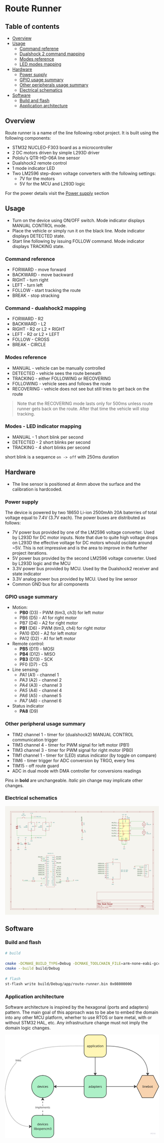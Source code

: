 # Route Runner

## Table of contents

- [Overview](#overview)
- [Usage](#usage)
    - [Command referene](#command-reference)
    - [Dualshock 2 command mapping](#command---dualshock2-mapping)
    - [Modes reference](#modes-reference)
    - [LED modes mapping](#modes---led-indicator-mapping)
- [Hardware](#hardware)
    - [Power supply](#power-supply)
    - [GPIO usage summary](#gpio-usage-summary)
    - [Other peripherals usage summary](#other-peripheral-usage-summary)
    - [Electrical schematics](#electrical-schematics)
- [Software](#software)
    - [Build and flash](#build-and-flash)
    - [Application architecture](#application-architecture)

## Overview
Route runner is a name of the line following robot project. It is built using the following components:
* STM32 NUCLEO-F303 board as a microcontroller
* 2 DC motors driven by simple L293D driver
* Pololu's QTR-HD-06A line sensor
* Dualshock2 remote control
* 1 mode indicator LED
* Two LM2596 step-down voltage converters with the following settings:
    * 7V for the motors
    * 5V for the MCU and L293D logic

For the power details visit the [Power supply](#power-supply) section

## Usage
* Turn on the device using ON/OFF switch. Mode indicator displays MANUAL CONTROL mode.
* Place the vehicle or simply run it on the black line. Mode indicator displays DETECTED state. 
* Start line following by issuing FOLLOW command. Mode indicator displays TRACKING state.

### Command reference
* FORWARD - move forward
* BACKWARD - move backward
* RIGHT - turn right
* LEFT - turn left
* FOLLOW - start tracking the route
* BREAK - stop stracking

### Command - dualshock2 mapping
* FORWARD - R2
* BACKWARD - L2
* RIGHT - R2 or L2 + RIGHT
* LEFT - R2 or L2 + LEFT
* FOLLOW - CROSS
* BREAK - CIRCLE

### Modes reference
* MANUAL - vehicle can be manually controlled
* DETECTED - vehicle sees the route beneath
* TRACKING - either FOLLOWING or RECOVERING
* FOLLOWING - vehicle sees and follows the route
* RECOVERING - vehicle does not see but still tries to get back on the route

> Note that the RECOVERING mode lasts only for 500ms unless route runner gets back on the route. After that time the vehicle will stop tracking.

### Modes - LED indicator mapping
* MANUAL - 1 short blink per second
* DETECTED - 2 short blinks per second
* TRACKING - 4 short blinks per second

short blink is a sequence `on -> off` with 250ms duration

## Hardware
* The line sensor is positioned at 4mm above the surface and the calibration is hardcoded.


### Power supply
The device is powered by two 18650 Li-ion 2500mAh 20A baterries of total voltage equal to 7.4V (3.7V each). The power buses are distributed as follows:
* 7V power bus provided by one of the LM2596 voltage converter. Used by L293D for DC motor inputs. Note that due to quite high voltage drops on L293D the effective voltage for DC motors whould oscilate around ~5V. This is not impressive and is the area to improve in the further project iterations.
* 5V power bus provided by the second LM2596 voltage converter. Used by L293D logic and the MCU
* 3.3V power bus provided by MCU. Used by the Dualshock2 receiver and state indicator
* 3.3V analog power bus provided by MCU. Used by line sensor
* Common GND bus for all components

### GPIO usage summary
* Motion:
    * **PB0** (D3) - PWM (tim3, ch3) for left motor
    * PB6 (D5) - A1 for right motor
    * PB7 (D4) - A2 for right motor
    * **PB1** (D6) - PWM (tim3, ch4) for right motor
    * PA10 (D0) - A2 for left motor
    * PA12 (D2) - A1 for left motor
* Remote control:
    * **PB5** (D11) - MOSI
    * **PB4** (D12) - MISO
    * **PB3** (D13) - SCK
    * PF0 (D7) - CS
* Line sensing:
    * *PA1* (A1) - channel 1
    * *PA3* (A2) - channel 2
    * *PA4* (A3) - channel 3
    * *PA5* (A4) - channel 4
    * *PA6* (A5) - channel 5
    * *PA7* (A6) - channel 6
* Status indicator
    * **PA8** (D9)

### Other peripheral usage summary
* TIM2 channel 1 - timer for (dualshock2) MANUAL CONTROL communication trigger
* TIM3 channel 4 - timer for PWM signal for left motor (PB1)
* TIM3 channel 3 - timer for PWM signal for right motor (PB0)
* TIM1 channel 1 - timer for (LED) status indicator (by toggle on compare)
* TIM6 - timer trigger for ADC conversion by TRGO, every 1ms
* TIM15 - off route guard
* ADC in dual mode with DMA controller for conversions readings

Pins in **bold** are unchangeable. *Italic* pin change may implicate other changes.

### Electrical schematics
![schematic](./doc/img/schematic.png)

## Software

### Build and flash

```bash
# build

cmake -DCMAKE_BUILD_TYPE=Debug -DCMAKE_TOOLCHAIN_FILE=arm-none-eabi-gcc.cmake -B build/Debug
cmake --build build/Debug

# flash
st-flash write build/Debug/app/route-runner.bin 0x08000000
```

### Application architecture

Software architecture is inspired by the hexagonal (ports and adapters) pattern. The main goal of this approach was to be abe to embed the domain into any other MCU platform, wherher to use RTOS or bare metal, with or without STM32 HAL, etc. Any infrastructure change must not imply the domain logic changes.

![lib-dependency](./doc/img/architecture-1.png)

